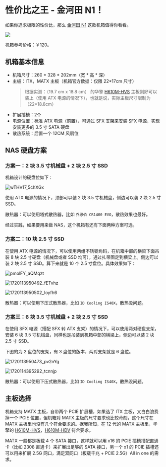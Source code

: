 # 性价比之王 - 金河田 N1！

如果你追求极限的性价比，那么 [金河田 N1](https://www.goldenfield.com.cn/Ch/Product/Product1175.html) 这款机箱值得你看看。

![](https://www.goldenfield.com.cn/Upload/PicFile/201541_201710_75.jpg)

机箱参考价格：￥120。

## 机箱基本信息

- 机箱尺寸：260 * 328 * 202mm（宽 * 高 * 深）
- 主板：ITX，MATX 主板（机箱官方数据：仅限 22*17cm 尺寸）
    > 根据实测：（19.7 cm x 18.8 cm） 的华擎 [H610M-HVS](https://www.asrock.com/MB/Intel/H610M-HVS/index.cn.asp) 主板刚好可以装上（使用 ATX 电源的情况下），也就是说，实际主板尺寸限制为（22*18.8cm）
- 扩展插槽：2个
- 电源位置：标准 ATX 电源（前置），可通过 SFX 支架来安装 SFX 电源，实现安装更多的 3.5 寸 SATA 硬盘
- 散热系统：后置一个 12CM 风扇位

## NAS 硬盘方案

### 方案一：2 块 3.5 寸机械盘 + 2 块 2.5 寸 SSD

机箱设计的硬盘位如下：

![wTHV17_5chXGx](https://img.slarker.me/wiki/wTHV17_5chXGx.png)

使用 ATX 电源的情况下，顶部可以装 2 块 3.5 寸机械盘，侧边可以装 2 块 2.5 寸 SSD。

散热器：可以使用塔式散热器，比如 `乔思伯 CR1400 EVO`，散热效果也最好。

经过实践，如果要用来做 NAS，这个机箱有还有下面两种方案可选。

### 方案二：10 块 2.5 寸 SSD

在使用 ATX 电源的情况下，可以使用两组不锈钢角码，在机箱中部的横梁下面吊装 8 块 2.5 寸硬盘（机械盘或者 SSD 均可），通过扎带固定到横梁上。侧边可以装 2 块 2.5 寸 SSD。算下来就是 10 个 2.5 寸盘位。具体效果如下：

![pmolFY_aQMqzt](https://img.slarker.me/wiki/pmolFY_aQMqzt.png)

![1720113950492_fETvhz](https://img.slarker.me/wiki/1720113950492_fETvhz.jpg)

![1720113950502_Ioyfh6](https://img.slarker.me/wiki/1720113950502_Ioyfh6.jpg)

散热器：可以使用下压式散热器，比如 `ID Cooling IS40X`，散热没问题。

### 方案三：6 块 3.5 寸机械盘 + 2 块 2.5 寸 SSD

在使用 SFX 电源（搭配 SFX 转 ATX 支架）的情况下，可以使用两对硬盘支架，安装 6 块 3.5 寸机械盘，同样也是吊装到机箱中部的横梁上，侧边可以装 2 块 2.5 寸 SSD。

下图的为 2 盘位的支架，有 3 盘位的版本，两对支架就是 6 盘位。

![1720113950473_pv2nYg](https://img.slarker.me/wiki/1720113950473_pv2nYg.jpg)

![1720114395292_tcnnjp](https://img.slarker.me/wiki/1720114395292_tcnnjp.jpg)

散热器：可以使用下压式散热器，比如 `ID Cooling IS40X`，散热没问题。

## 主板选择

机箱支持 MATX 主板，自带两个 PCIE 扩展槽，如果选了 ITX 主板，又白白浪费掉一个 PCIE 位置，但机箱对 MATX 主板的尺寸要求也比较苛刻，这个尺寸在 MATX 主板里也没有几个符合要求的。据我所知，在 12 代的 MATX 主板里，华擎的 [H610M-HVS](https://www.asrock.com/MB/Intel/H610M-HVS/index.cn.asp)，[H610M-HDV](https://www.asrock.com/MB/Intel/H610M-HDV/index.cn.asp) 符合要求。

MATX 一般都是板载 4 个 SATA 接口，这样就可以用 x16 的 PCIE 插槽搭配直通卡（比如 2308 直通卡）来扩展出足够的 SATA 接口，另一个 x1 的 PCIE 插槽还可以用来扩展 2.5G 网口，满足双网口（板载千兆 + PCIE 2.5G）All in one 的需求。

